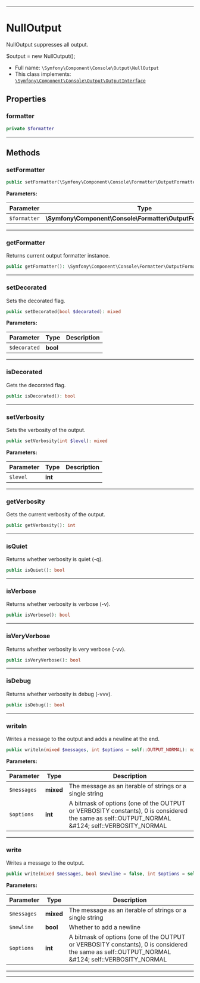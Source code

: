 ***

# NullOutput

NullOutput suppresses all output.

$output = new NullOutput();

* Full name: `\Symfony\Component\Console\Output\NullOutput`
* This class implements:
  [`\Symfony\Component\Console\Output\OutputInterface`](./OutputInterface.md)

## Properties

### formatter

```php
private $formatter
```

***

## Methods

### setFormatter

```php
public setFormatter(\Symfony\Component\Console\Formatter\OutputFormatterInterface $formatter): mixed
```

**Parameters:**

| Parameter | Type | Description |
|-----------|------|-------------|
| `$formatter` | **\Symfony\Component\Console\Formatter\OutputFormatterInterface** |  |

***

### getFormatter

Returns current output formatter instance.

```php
public getFormatter(): \Symfony\Component\Console\Formatter\OutputFormatterInterface
```

***

### setDecorated

Sets the decorated flag.

```php
public setDecorated(bool $decorated): mixed
```

**Parameters:**

| Parameter | Type | Description |
|-----------|------|-------------|
| `$decorated` | **bool** |  |

***

### isDecorated

Gets the decorated flag.

```php
public isDecorated(): bool
```

***

### setVerbosity

Sets the verbosity of the output.

```php
public setVerbosity(int $level): mixed
```

**Parameters:**

| Parameter | Type | Description |
|-----------|------|-------------|
| `$level` | **int** |  |

***

### getVerbosity

Gets the current verbosity of the output.

```php
public getVerbosity(): int
```

***

### isQuiet

Returns whether verbosity is quiet (-q).

```php
public isQuiet(): bool
```

***

### isVerbose

Returns whether verbosity is verbose (-v).

```php
public isVerbose(): bool
```

***

### isVeryVerbose

Returns whether verbosity is very verbose (-vv).

```php
public isVeryVerbose(): bool
```

***

### isDebug

Returns whether verbosity is debug (-vvv).

```php
public isDebug(): bool
```

***

### writeln

Writes a message to the output and adds a newline at the end.

```php
public writeln(mixed $messages, int $options = self::OUTPUT_NORMAL): mixed
```

**Parameters:**

| Parameter | Type | Description |
|-----------|------|-------------|
| `$messages` | **mixed** | The message as an iterable of strings or a single string |
| `$options` | **int** | A bitmask of options (one of the OUTPUT or VERBOSITY constants), 0 is considered the same as self::OUTPUT_NORMAL &amp;#124; self::VERBOSITY_NORMAL |

***

### write

Writes a message to the output.

```php
public write(mixed $messages, bool $newline = false, int $options = self::OUTPUT_NORMAL): mixed
```

**Parameters:**

| Parameter | Type | Description |
|-----------|------|-------------|
| `$messages` | **mixed** | The message as an iterable of strings or a single string |
| `$newline` | **bool** | Whether to add a newline |
| `$options` | **int** | A bitmask of options (one of the OUTPUT or VERBOSITY constants), 0 is considered the same as self::OUTPUT_NORMAL &amp;#124; self::VERBOSITY_NORMAL |

***


***

